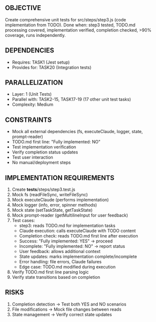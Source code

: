 ## OBJECTIVE
Create comprehensive unit tests for src/steps/step3.js (code implementation from TODO).
Done when: step3 tested, TODO.md processing covered, implementation verified, completion checked, >90% coverage, runs independently.

## DEPENDENCIES
- Requires: TASK1 (Jest setup)
- Provides for: TASK20 (Integration tests)

## PARALLELIZATION
- Layer: 1 (Unit Tests)
- Parallel with: TASK2-15, TASK17-19 (17 other unit test tasks)
- Complexity: Medium

## CONSTRAINTS
- Mock all external dependencies (fs, executeClaude, logger, state, prompt-reader)
- TODO.md first line: "Fully implemented: NO"
- Test implementation verification
- Verify completion status updates
- Test user interaction
- No manual/deployment steps

## IMPLEMENTATION REQUIREMENTS
1. Create __tests__/steps/step3.test.js
2. Mock fs (readFileSync, writeFileSync)
3. Mock executeClaude (performs implementation)
4. Mock logger (info, error, spinner methods)
5. Mock state (setTaskState, getTaskState)
6. Mock prompt-reader (getMultilineInput for user feedback)
7. Test cases:
   - step3: reads TODO.md for implementation tasks
   - Claude execution: calls executeClaude with TODO content
   - Completion check: reads TODO.md first line after execution
   - Success: "Fully implemented: YES" → proceed
   - Incomplete: "Fully implemented: NO" → report status
   - User feedback: allows additional context
   - State updates: marks implementation complete/incomplete
   - Error handling: file errors, Claude failures
   - Edge case: TODO.md modified during execution
8. Verify TODO.md first line parsing logic
9. Verify state transitions based on completion

## RISKS
1. Completion detection → Test both YES and NO scenarios
2. File modifications → Mock file changes between reads
3. State management → Verify correct state updates
